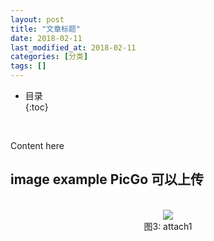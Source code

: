 ```yaml
---
layout: post
title: "文章标题"
date: 2018-02-11
last_modified_at: 2018-02-11
categories: [分类]
tags: []
---
```


* 目录  
{:toc}
<br/>

Content here

## image example PicGo 可以上传

<br/>
<div align="center">
<img src="https://antsmallant-blog-1251470010.cos.ap-guangzhou.myqcloud.com/media/blog/vscode-debug-attach.png"/>
</div>
<center>图3: attach1</center>
<br/>
